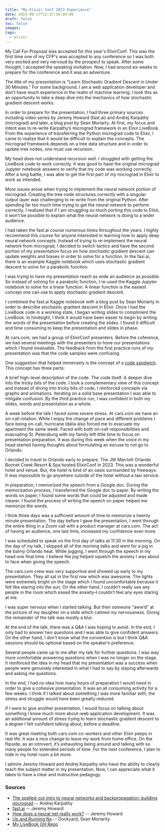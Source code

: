 ```yaml
---
title: "My Elixir Conf 2023 Experience"
date: 2023-09-17T12:37:58-04:00
draft: false
toc: false
images:
tags: 
  - elixir
---
```



My Call For Proposal was accepted for this year's ElixirConf. This was the first time one of my CFP's was accepted to any conference so I was both very excited and very nervoud by the prospect to speak. After some thought, I accepted the speaking invitation. Now, I had around six weeks to prepare for the conference and it was an adventure.

The title of my presentation is “Learn Stochastic Gradient Descent in Under 30 Minutes.” For some background, I am a web application developer and don’t have much experience in the realm of machine learning. I took this as an opportunity to take a deep dive into the mechanics of how stochastic gradient descent works.

In order to prepare for the presentation, I had three primary sources including video series by Jeremy Howard (fast.ai) and Andrej Karpathy (micrograd) and later, a blog post by Sean Moriarty. At first, my focus and intent was to re-write Karpathy’s micrograd framework in an Elixir LiveBook. From the experience of transferring the Python micrograd code to Elixir, I came to realize that it would be difficult to explain the concepts. The micrograd framework depends on a tree data structure and in order to update tree nodes, one must use recursion.

My head does not understand recursion well. I struggled with getting the LiveBook code to work correctly. It was good to have the original micrograd Jupyter notebook answers to verify that my code was working correctly. After a long battle, I was able to get the first part of my micrograd in Elixir to work as intended. 

More issues arose when trying to implement the neural network portion of micrograd. Creating the tree node structures correctly with a singular output layer was challenging to re-write from the original Python. After spending far too much time trying to get the neural network to perform correctly, I realized that if I am struggling so much porting this code to Elixir, it won’t be possible to explain what the neural network is doing to a wider audience.

I had taken the fast.ai course numerous times throughout the years. I highly recommend this course for anyone interested in learning how to apply deep neural network concepts. Instead of trying to re-implement the neural network from micrograd, I decided to switch tactics and have the second portion of my presentation focus on how stochastic gradient descent can update weights and biases in order to solve for a function. In the fasi.ai, there is an example Kaggle notebook which uses stochastic gradient descent to solve for a parabolic function. 

I was trying to have my presentation reach as wide an audience as possible. So instead of solving for a parabolic function, I re-used the Kaggle Jupyter notebook to solve for a linear function. A linear function is the easiest concept one can use to apply stochastic gradient descent.

I combined the fast.ai Kaggle notebook with a blog post by Sean Moriarty in order to describe stochastic gradient descent in Elixir. Once I had the LiveBook code in a working state, I began writing slides to compliment the LiveBook. In hindsight, I think it would have been easier to begin by writing the words of the presentation before creating the slides. I found it difficult and time consuming to keep the presentation and slides in phase.

At cars.com, we had a group of ElixirConf presenters. Before the coference, we had several meetings with the presenters to hone our presentations which I found invaluable. The feedback from the first practice runs of my presentation was that the code samples were confusing. 

One suggestion that helped immensely is the concept of a [code sandwich](https://bphogan.com/2020/02/05/improve-tutorials-with-code-sandwich/). This concept has three parts:

A brief high-level description of the code.
The code itself.
A deeper dive into the tricky bits of the code.
I took a complementary view of this concept and instead of diving into tricky bits of code, I reinforced concepts via graphs and animations. Iterating on a solid base presentation I was able to mitigate confusion. By the third practice run, I was confident in both my slides, words and presentation as a whole.

A week before the talk I faced some severe stress. At cars.com we have an on-call rotation. While I enjoy the change of pace and different problems I face being on-call, hurricane Idalia also forced me to evacuate my apartment the same week. Faced with both on-call responsibilities and evacuating St. Petersburg with my family left little time to focus on presentation preparation. It was during this week when the voice in my head started having thoughts about formulating an excuse to not go to Orlando.

I decided to travel to Orlando early to prepare. The JW Marriott Orlando Bonnet Creek Resort & Spa hosted ElixirConf in 2023. This was a wonderful hotel and venue. But, the hotel is kind of an oasis surrounded by freeways. It was impossible to go anywhere outside of the hotel without a taxi service.

In preparation, I memorized the speech from a Google doc. During the memorization process, I transferred the Google doc to paper. By writing the words on paper, I found some words that could be adjusted and made clearer. I found the process of writing the speech on paper helped me memorize the words.

I think three days was a sufficient amount of time to memorize a twenty minute presentation. The day before I gave the presentation, I went through the entire thing in a Zoom call with a product manager at cars.com. The act of having an audience, one last time, increased my confidence even more.

I was scheduled to speak on the first day of talks at 11:30 in the morning. On the day of my talk, I skipped all of the morning talks and went for a jog in the balmy Orlando heat. While jogging, I went through the speech in my head one final time. I believe the jog helped squelch the anxiety I was about to face when giving the speech.

The cars.com crew was very supportive and showed up early to my presentation. They all sat in the first row which was awesome. The lights were extremely bright on the stage which I found uncomfortable because it felt like staring into the sun. On the other hand, I couldn’t really see any people in the room which eased the anxiety–I couldn’t feel any eyes staring at me.

I was super nervous when I started talking. But then someone “aww’d” at the picture of my daughter on a slide which calmed my nervousness. Giving the remainder of the talk was mostly a blur.

At the end of the talk, there was a Q&A I was hoping to avoid. In the end, I only had to answer two questions and I was able to give confident answers. On the other hand, I don’t know what the convention is but I think Q&A sessions should be optional based on the speaker’s preference.

Several people came up to me after my talk for further questions. I was way more comfortable answering questions when I was no longer on the stage. It reinforced the idea in my head that my presentation was a success when people were genuinely interested in what I had to say by staying afterwards and asking me questions.

In the end, I had no idea how many hours of preparation I would need in order to give a cohesive presentation. It was an all consuming activity for a few weeks. I think if I talked about something I was more familiar with, the stress and struggle would have been greatly reduced.

If I were to give another presentation, I would focus on talking about something I know much more about–web application development. It was an additional amount of stress trying to learn stochastic gradient descent to a degree I felt confident talking about, before a deadline. 

It was great meeting both cars.com co-workers and other Elixir peeps in real life. It was a nice change to leave my work from home office. On the flipside, as an introvert, it’s exhausting being around and talking with so many people for extended periods of time. For the next conference, I plan to hide in my hotel room a bit more.

I admire Jeremy Howard and Andrej Karpathy who have the ability to clearly teach the subject matter in my presentation. Now, I can appreciate what it takes to have a clear and instructive pedagogy.



### Sources
- [The spelled-out intro to neural networks and backpropagation: building micrograd](https://www.youtube.com/watch?v=VMj-3S1tku0) -- Andrej Karpathy
- [fast.ai](https://www.fast.ai/) -- Jeremy Howard
- [How does a neural net really work?](https://www.kaggle.com/code/jhoward/how-does-a-neural-net-really-work) -- Jeremy Howard
- [Up and Running Nx](https://dockyard.com/blog/2021/04/08/up-and-running-nx) -- Dockyard, Sean Moriarity
- [My LiveBook GH Repo](https://github.com/iacutone/presentations/tree/master/sgd)
